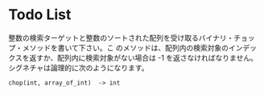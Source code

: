 # Todo List

整数の検索ターゲットと整数のソートされた配列を受け取るバイナリ・チョップ・メソッドを書いて下さい。こ
のメソッドは、配列内の検索対象のインデックスを返すか、配列内に検索対象がない場合は -1 を返さなければなりません。シグネチャは論理的に次のようになります。

```
chop(int, array_of_int)  -> int
```

